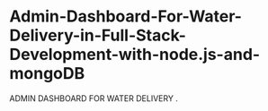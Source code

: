 # Admin-Dashboard-For-Water-Delivery-in-Full-Stack-Development-with-node.js-and-mongoDB
ADMIN DASHBOARD FOR WATER DELIVERY .
